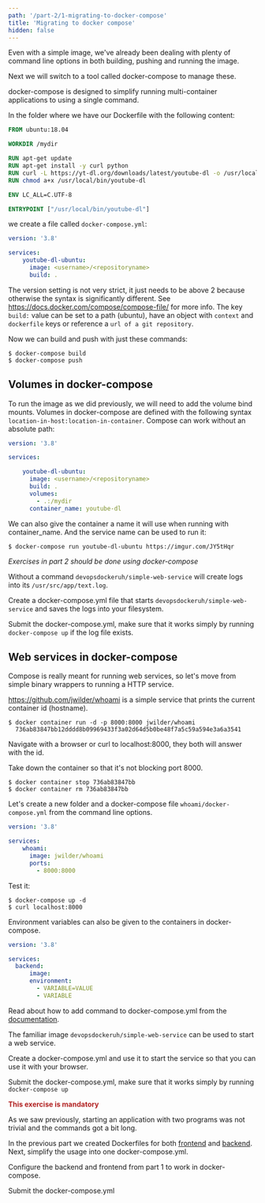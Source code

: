 ```yaml
---
path: '/part-2/1-migrating-to-docker-compose'
title: 'Migrating to docker compose'
hidden: false
---
```


Even with a simple image, we've already been dealing with plenty of command line options in both building, pushing and running the image.

Next we will switch to a tool called docker-compose to manage these.

docker-compose is designed to simplify running multi-container applications to using a single command.

In the folder where we have our Dockerfile with the following content:

```dockerfile
FROM ubuntu:18.04

WORKDIR /mydir

RUN apt-get update
RUN apt-get install -y curl python
RUN curl -L https://yt-dl.org/downloads/latest/youtube-dl -o /usr/local/bin/youtube-dl
RUN chmod a+x /usr/local/bin/youtube-dl

ENV LC_ALL=C.UTF-8

ENTRYPOINT ["/usr/local/bin/youtube-dl"]
```

we create a file called `docker-compose.yml`:

```yaml
version: '3.8'

services:
    youtube-dl-ubuntu:
      image: <username>/<repositoryname>
      build: .
```

The version setting is not very strict, it just needs to be above 2 because otherwise the syntax is significantly different. See <https://docs.docker.com/compose/compose-file/> for more info. The key `build:` value can be set to a path (ubuntu), have an object with `context` and `dockerfile` keys or reference a `url of a git repository`.

Now we can build and push with just these commands:

```console
$ docker-compose build
$ docker-compose push
```

## Volumes in docker-compose ##

To run the image as we did previously, we will need to add the volume bind mounts. Volumes in docker-compose are defined with the following syntax `location-in-host:location-in-container`. Compose can work without an absolute path:

```yaml
version: '3.8'

services:

    youtube-dl-ubuntu:
      image: <username>/<repositoryname>
      build: .
      volumes:
        - .:/mydir
      container_name: youtube-dl
```

We can also give the container a name it will use when running with container_name. And the service name can be used to run it:

```console
$ docker-compose run youtube-dl-ubuntu https://imgur.com/JY5tHqr
```

<exercise name="Exercise 2.1">

  *Exercises in part 2 should be done using docker-compose*

  Without a command `devopsdockeruh/simple-web-service` will create logs into its `/usr/src/app/text.log`.

  Create a docker-compose.yml file that starts `devopsdockeruh/simple-web-service` and saves the logs into your
  filesystem.

  Submit the docker-compose.yml, make sure that it works simply by running `docker-compose up` if the log file exists.


</exercise>

## Web services in docker-compose ##

Compose is really meant for running web services, so let's move from simple binary wrappers to running a HTTP service.

<https://github.com/jwilder/whoami> is a simple service that prints the current container id (hostname).

```console
$ docker container run -d -p 8000:8000 jwilder/whoami
  736ab83847bb12dddd8b09969433f3a02d64d5b0be48f7a5c59a594e3a6a3541
```

Navigate with a browser or curl to localhost:8000, they both will answer with the id.

Take down the container so that it's not blocking port 8000.

```console
$ docker container stop 736ab83847bb
$ docker container rm 736ab83847bb
```

Let's create a new folder and a docker-compose file `whoami/docker-compose.yml` from the command line options.

```yaml
version: '3.8'

services:
    whoami:
      image: jwilder/whoami
      ports:
        - 8000:8000
```

Test it:

```console
$ docker-compose up -d
$ curl localhost:8000
```

Environment variables can also be given to the containers in docker-compose.

```yaml
version: '3.8'

services:
  backend:
      image:
      environment:
        - VARIABLE=VALUE
        - VARIABLE
```

<exercise name="Exercise 2.2">

  Read about how to add command to docker-compose.yml from the [documentation](https://docs.docker.com/compose/compose-file/compose-file-v3/#command).

  The familiar image `devopsdockeruh/simple-web-service` can be used to start a web service.

  Create a docker-compose.yml and use it to start the service so that you can use it with your browser.

  Submit the docker-compose.yml, make sure that it works simply by running `docker-compose up`

</exercise>

<exercise name="Exercise 2.3">

  <b style="color:firebrick;">This exercise is mandatory</b>

  As we saw previously, starting an application with two programs was not trivial and the commands got a bit long.

  In the previous part we created Dockerfiles for both [frontend](https://github.com/docker-hy/material-applications/tree/main/example-frontend) and [backend](https://github.com/docker-hy/material-applications/tree/main/example-backend).
  Next, simplify the usage into one docker-compose.yml.

  Configure the backend and frontend from part 1 to work in docker-compose.

  Submit the docker-compose.yml

</exercise>
